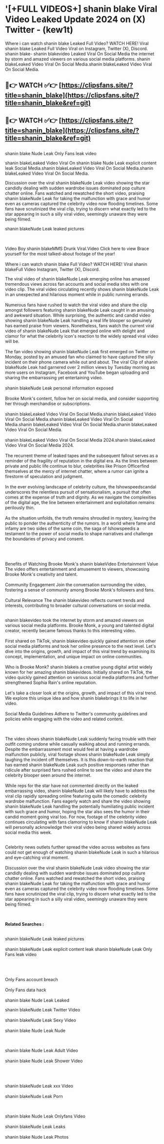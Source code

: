 #  '[+FULL VIDEOS+] shanin blake Viral Video Leaked Update 2024 on (X) Twitter - (kew1t)

Where i can watch shanin blake Leaked Full Video? WATCH HERE! Viral shanin blake Leaked Full Video Viral on Instagram, Twitter (X), Discord.
shanin blake- shanin blakevideo Leaked Viral On Social Media the internet by storm and amazed viewers on various social media platforms.
shanin blakeLeaked Video Viral On Social Media.shanin blakeLeaked Video Viral On Social Media.




## 🔴👉 WATCH ✅👉 [https://clipsfans.site/?title=shanin_blake](https://clipsfans.site/?title=shanin_blake&ref=git)


## 🔴👉 WATCH ✅👉 [https://clipsfans.site/?title=shanin_blake](https://clipsfans.site/?title=shanin_blake&ref=git)
##


shanin blake Nude Leak Only Fans leak video 


shanin blakeLeaked Video Viral On  shanin blake Nude Leak explicit content leak Social Media.shanin blakeLeaked Video Viral On Social Media.shanin blakeLeaked Video Viral On Social Media.



Discussion over the viral shanin blakeNude Leak video showing the star candidly dealing with sudden wardrobe issues dominated pop culture chatter online. Fans watched and rewatched the short video, praising shanin blakeNude Leak for taking the malfunction with grace and humor even as cameras captured the celebrity video now flooding timelines. Some fans have scrutinized the viral clip, trying to discern what exactly led to the star appearing in such a silly viral video, seemingly unaware they were being filmed.


shanin blakeNude Leak leaked pictures


  <br>

  <br>
Video Boy shanin blakeMMS Drunk Viral.Video Click here to view Brace yourself for the most talked-about footage of the year!
<br><br>
Where i can watch shanin blake Full Video? WATCH HERE! Viral shanin blakeFull Video Instagram, Twitter (X), Discord.

The viral video of shanin blakeNude Leak emerging online has amassed tremendous views across fan accounts and social media sites with one video clip. The viral video circulating recently shows shanin blakeNude Leak in an unexpected and hilarious moment while in public running errands.
<br><br>
Numerous fans have rushed to watch the viral video and share the clip amongst followers featuring shanin blakeNude Leak caught in an amusing and awkward situation. While surprising, the authentic and candid video showing shanin blakeNude Leak handling a real life blooper so genuinely has earned praise from viewers. Nonetheless, fans watch the current viral video of shanin blakeNude Leak that emerged online with delight and clamor for what the celebrity icon's reaction to the widely spread viral video will be.
<br><br>
The fan video showing shanin blakeNude Leak first emerged on Twitter on Monday, posted by an amused fan who claimed to have captured the silly incident on their phone camera while out and about. The viral Clip of shanin blakeNude Leak had garnered over 2 million views by Tuesday morning as more users on Instagram, Facebook and YouTube began uploading and sharing the embarrassing yet entertaining video.
<br><br>
shanin blakeNude Leak personal information exposed
<br><br>
Brooke Monk's content, follow her on social media, and consider supporting her through merchandise or subscriptions.
<br><br>
shanin blakeLeaked Video Viral On Social Media.shanin blakeLeaked Video Viral On Social Media.shanin blakeLeaked Video Viral On Social Media.shanin blakeLeaked Video Viral On Social Media.shanin blakeLeaked Video Viral On Social Media.
<br><br>
shanin blakeLeaked Video Viral On Social Media 2024.shanin blakeLeaked Video Viral On Social Media 2024.
<br><br>
The recurrent theme of leaked tapes and the subsequent fallout serves as a reminder of the fragility of reputation in the digital era. As the lines between private and public life continue to blur, celebrities like Prison Officerfind themselves at the mercy of internet chatter, where a rumor can ignite a firestorm of speculation and judgment.
<br><br>
In the ever evolving landscape of celebrity culture, the Ishowspeedscandal underscores the relentless pursuit of sensationalism, a pursuit that often comes at the expense of truth and dignity. As we navigate the complexities of the digital age, the line between entertainment and exploitation remains perilously thin.
<br><br>
As the situation unfolds, the truth remains shrouded in mystery, leaving the public to ponder the authenticity of the rumors. In a world where fame and infamy are two sides of the same coin, the saga of Ishowspeedis a testament to the power of social media to shape narratives and challenge the boundaries of privacy and consent.
<br><br>

<br><br>
Benefits of Watching Brooke Monk's shanin blakeVideo Entertainment Value The video offers entertainment and amusement to viewers, showcasing Brooke Monk's creativity and talent.
<br><br>
Community Engagement Join the conversation surrounding the video, fostering a sense of community among Brooke Monk's followers and fans.
<br><br>
Cultural Relevance The shanin blakevideo reflects current trends and interests, contributing to broader cultural conversations on social media.
<br><br>


shanin blakevideo took the internet by storm and amazed viewers on various social media platforms. Brooke Monk, a young and talented digital creator, recently became famous thanks to this interesting video.
<br><br>
First shared on TikTok, shanin blakevideo quickly gained attention on other social media platforms and took her online presence to the next level. Let's dive into the origins, growth, and impact of this viral trend by examining its concept, implementation, and unique impact on online communities.
<br><br>
Who is Brooke Monk? shanin blakeis a creative young digital artist widely known for her amazing shanin blakevideos. Initially shared on TikTok, the video quickly gained attention on various social media platforms and further strengthened Sophia Rain's online reputation.
<br><br>
Let's take a closer look at the origins, growth, and impact of this viral trend. We explore this unique idea and how shanin blakebrings it to life in her video.
<br><br>
Social Media Guidelines Adhere to Twitter's community guidelines and policies while engaging with the video and related content.


<br><br>
The video shows shanin blakeNude Leak suddenly facing trouble with their outfit coming undone while casually walking about and running errands. Despite the embarrassment most would feel at having a wardrobe malfunction publicly, viral footage shows shanin blakeNude Leak simply laughing the incident off themselves. It is this down-to-earth reaction that has earned shanin blakeNude Leak such positive responses rather than ridicule after surprised fans rushed online to see the video and share the celebrity blooper seen around the internet.
<br><br>
While reps for the star have not commented directly on the leaked embarrassing video, shanin blakeNude Leak will likely have to address the viral clip rapidly spreading online featuring quite the comedic celebrity wardrobe malfunction. Fans eagerly watch and share the video showing shanin blakeNude Leak handling the potentially humiliating public incident with such grace and humor, hoping the star also sees the humor in their candid moment going viral too. For now, footage of the celebrity video continues circulating with fans clamoring to know if shanin blakeNude Leak will personally acknowledge their viral video being shared widely across social media this week.
<br><br>

Celebrity news outlets further spread the video across websites as fans could not get enough of watching shanin blakeNude Leak in such a hilarious and eye-catching viral moment.
<br><br>
Discussion over the viral shanin blakeNude Leak video showing the star candidly dealing with sudden wardrobe issues dominated pop culture chatter online. Fans watched and rewatched the short video, praising shanin blakeNude Leak for taking the malfunction with grace and humor even as cameras captured the celebrity video now flooding timelines. Some fans have scrutinized the viral clip, trying to discern what exactly led to the star appearing in such a silly viral video, seemingly unaware they were being filmed.


<br><br>
<strong>Related Searches :</strong>
<br><br>

shanin blakeNude Leak leaked pictures
<br><br>
shanin blakeNude Leak explicit content leak
shanin blakeNude Leak Only Fans leak video
<br><br>

<br><br>
Only Fans account breach
<br><br>
Only Fans data hack
<br><br>
shanin blake Nude Leak Leaked

shanin blakeNude Leak Twitter Video
<br><br>
shanin blakeNude Leak Sexy Video
<br><br>
shanin blake Nude Leak Nude

<br><br>
shanin blake Nude Leak Adult Video
<br><br>
shanin blake Nude Leak Shower Video
<br><br>

<br><br>
shanin blakeNude Leak xxx Video
<br><br>
shanin blakeNude Leak Porn

<br><br>
shanin blake Nude Leak Onlyfans Video
<br><br>
shanin blakeNude Leak Leaks
<br><br>
shanin blake Nude Leak Photos